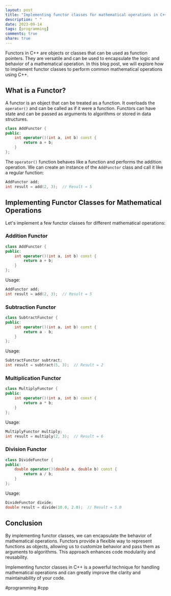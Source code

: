 ```yaml
---
layout: post
title: "Implementing functor classes for mathematical operations in C++"
description: " "
date: 2023-09-14
tags: [programming]
comments: true
share: true
---
```


Functors in C++ are objects or classes that can be used as function pointers. They are versatile and can be used to encapsulate the logic and behavior of a mathematical operation. In this blog post, we will explore how to implement functor classes to perform common mathematical operations using C++.

## What is a Functor?

A functor is an object that can be treated as a function. It overloads the `operator()` and can be called as if it were a function. Functors can have state and can be passed as arguments to algorithms or stored in data structures.

```cpp
class AddFunctor {
public:
    int operator()(int a, int b) const {
        return a + b;
    }
};
```

The `operator()` function behaves like a function and performs the addition operation. We can create an instance of the `AddFunctor` class and call it like a regular function:

```cpp
AddFunctor add;
int result = add(2, 3);  // Result = 5
```

## Implementing Functor Classes for Mathematical Operations

Let's implement a few functor classes for different mathematical operations:

### Addition Functor

```cpp
class AddFunctor {
public:
    int operator()(int a, int b) const {
        return a + b;
    }
};
```

Usage:

```cpp
AddFunctor add;
int result = add(2, 3);  // Result = 5
```

### Subtraction Functor

```cpp
class SubtractFunctor {
public:
    int operator()(int a, int b) const {
        return a - b;
    }
};
```

Usage:

```cpp
SubtractFunctor subtract;
int result = subtract(5, 3);  // Result = 2
```

### Multiplication Functor

```cpp
class MultiplyFunctor {
public:
    int operator()(int a, int b) const {
        return a * b;
    }
};
```

Usage:

```cpp
MultiplyFunctor multiply;
int result = multiply(2, 3);  // Result = 6
```

### Division Functor

```cpp
class DivideFunctor {
public:
    double operator()(double a, double b) const {
        return a / b;
    }
};
```

Usage:

```cpp
DivideFunctor divide;
double result = divide(10.0, 2.0);  // Result = 5.0
```

## Conclusion

By implementing functor classes, we can encapsulate the behavior of mathematical operations. Functors provide a flexible way to represent functions as objects, allowing us to customize behavior and pass them as arguments to algorithms. This approach enhances code modularity and reusability.

Implementing functor classes in C++ is a powerful technique for handling mathematical operations and can greatly improve the clarity and maintainability of your code.

#programming #cpp